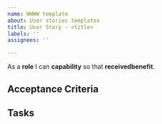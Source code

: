 ```yaml
---
name: WWWW template
about: User stories templates
title: User Story - <title>
labels: ''
assignees: ''

---
```


As a **role** I can **capability** so that **receivedbenefit**.

## Acceptance Criteria


## Tasks
